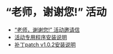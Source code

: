 
# “老师，谢谢您!” 活动

* [“老师，谢谢您!” 活动邀请信](docs/campaign-letter.MD)
* [活动专用程序安装说明](docs/installation.MD)
* [补丁patch v1.0.2安装说明](docs/patch_v1.0.2.MD)